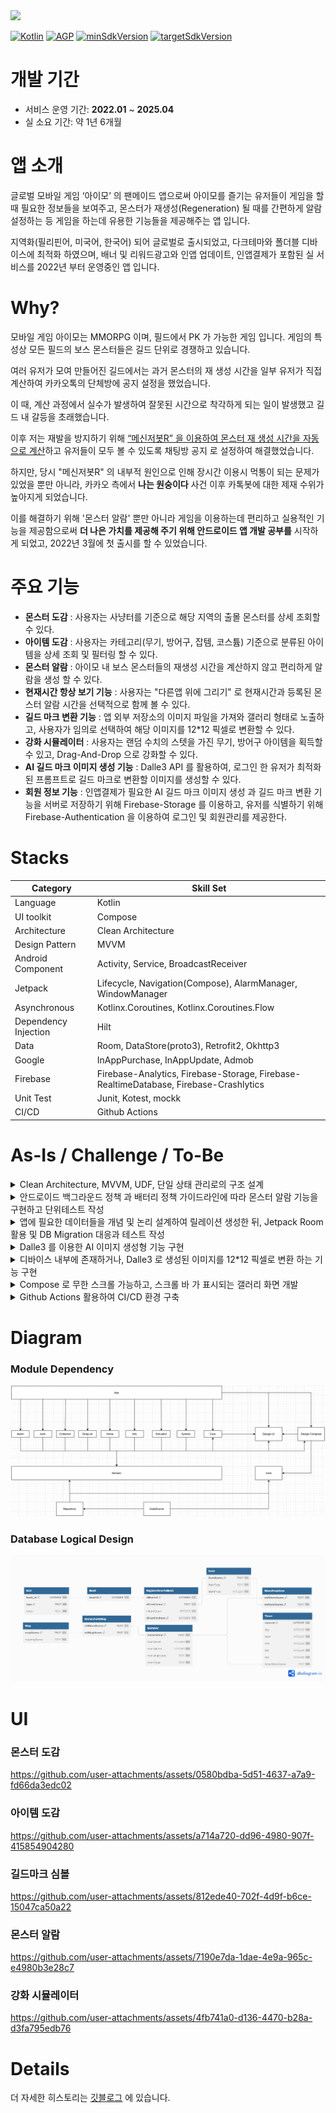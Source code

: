 <a href="https://play.google.com/store/apps/details?id=com.jinproject.twomillustratedbook">
	<img src="https://img.shields.io/badge/PlayStore-v2.5.0-4285F4?style=for-the-badge&logo=googleplay&logoColor=white&link=https://play.google.com/store/apps/details?id=com.jinproject.twomillustratedbook" />
</a>

[![Kotlin](https://img.shields.io/badge/Kotlin-2.1.20-blue.svg)](https://kotlinlang.org)
[![AGP](https://img.shields.io/badge/AGP-8.6.0-green.svg)](https://gradle.org/)
[![minSdkVersion](https://img.shields.io/badge/minSdkVersion-26-red)](https://developer.android.com/distribute/best-practices/develop/target-sdk)
[![targetSdkVersion](https://img.shields.io/badge/targetSdkVersion-35-orange)](https://developer.android.com/distribute/best-practices/develop/target-sdk)

# 개발 기간

- 서비스 운영 기간: **2022.01** ~ **2025.04**
- 실 소요 기간: 약 1년 6개월

# 앱 소개

글로벌 모바일 게임 ‘아이모’ 의 팬메이드 앱으로써 아이모를 즐기는 유저들이 게임을 할때 필요한 정보들을 보여주고, 몬스터가 재생성(Regeneration) 될 때를 간편하게 알람 설정하는 등 게임을 하는데 유용한 기능들을 제공해주는 앱 입니다.

지역화(필리핀어, 미국어, 한국어) 되어 글로벌로 출시되었고, 다크테마와 폴더블 디바이스에 최적화 하였으며, 배너 및 리워드광고와 인앱 업데이트, 인앱결제가 포함된 실 서비스를 2022년 부터 운영중인 앱 입니다.

# Why?

모바일 게임 아이모는 MMORPG 이며, 필드에서 PK 가 가능한 게임 입니다.  게임의 특성상 모든 필드의 보스 몬스터들은 길드 단위로 경쟁하고 있습니다. 

여러 유저가 모여 만들어진 길드에서는 과거 몬스터의 재 생성 시간을 일부 유저가 직접 계산하여 카카오톡의 단체방에 공지 설정을 했었습니다.

이 때, 계산 과정에서 실수가 발생하여 잘못된 시간으로 착각하게 되는 일이 발생했고 길드 내 갈등을 초래했습니다. 

이후 저는 재발을 방지하기 위해 [“메신저봇R” 을 이용하여 몬스터 재 생성 시간을 자동으로 계산](https://github.com/jowunnal/2021_bossTimeManager_2 "link")하고 유저들이 모두 볼 수 있도록 채팅방 공지 로 설정하여 해결했었습니다. 

하지만, 당시 "메신저봇R" 의 내부적 원인으로 인해 장시간 이용시 먹통이 되는 문제가 있었을 뿐만 아니라, 카카오 측에서 __나는 원숭이다__ 사건 이후 카톡봇에 대한 제재 수위가 높아지게 되었습니다. 

이를 해결하기 위해 '몬스터 알람' 뿐만 아니라 게임을 이용하는데 편리하고 실용적인 기능을 제공함으로써 __더 나은 가치를 제공해 주기 위해 안드로이드 앱 개발 공부를__ 시작하게 되었고, 2022년 3월에 첫 출시를 할 수 있었습니다.

# 주요 기능

- **몬스터 도감** : 사용자는 사냥터를 기준으로 해당 지역의 출몰 몬스터를 상세 조회할 수 있다.
- **아이템 도감** : 사용자는 카테고리(무기, 방어구, 잡템, 코스튬) 기준으로 분류된 아이템을 상세 조회 및 필터링 할 수 있다.
- **몬스터 알람** : 아이모 내 보스 몬스터들의 재생성 시간을 계산하지 않고 편리하게 알람을 생성 할 수 있다.
- **현재시간 항상 보기 기능** : 사용자는 "다른앱 위에 그리기" 로 현재시간과 등록된 몬스터 알람 시간을 선택적으로 함께 볼 수 있다.
- **길드 마크 변환 기능** : 앱 외부 저장소의 이미지 파일을 가져와 갤러리 형태로 노출하고, 사용자가 임의로 선택하여 해당 이미지를 12*12 픽셀로 변환할 수 있다.
- **강화 시뮬레이터** : 사용자는 랜덤 수치의 스텟을 가진 무기, 방어구 아이템을 획득할 수 있고, Drag-And-Drop 으로 강화할 수 있다.
- **AI 길드 마크 이미지 생성 기능** : Dalle3 API 를 활용하여, 로그인 한 유저가 최적화된 프롬프트로 길드 마크로 변환할 이미지를 생성할 수 있다.
- **회원 정보 기능** : 인앱결제가 필요한 AI 길드 마크 이미지 생성 과 길드 마크 변환 기능을 서버로 저장하기 위해 Firebase-Storage 를 이용하고, 유저를 식별하기 위해 Firebase-Authentication 을 이용하여 로그인 및 회원관리를 제공한다.

# Stacks

| Category | Skill Set |
| ----- | ----- |
| Language | Kotlin |
| UI toolkit | Compose |
| Architecture | Clean Architecture |
| Design Pattern | MVVM |
| Android Component | Activity, Service, BroadcastReceiver |
| Jetpack | Lifecycle, Navigation(Compose), AlarmManager, WindowManager |
| Asynchronous | Kotlinx.Coroutines, Kotlinx.Coroutines.Flow |
| Dependency Injection | Hilt |
| Data | Room, DataStore(proto3), Retrofit2, Okhttp3|
| Google | InAppPurchase, InAppUpdate, Admob |
| Firebase | Firebase-Analytics, Firebase-Storage, Firebase-RealtimeDatabase, Firebase-Crashlytics |
| Unit Test | Junit, Kotest, mockk |
| CI/CD | Github Actions |

# As-Is / Challenge / To-Be

<details>
<summary>Clean Architecture, MVVM, UDF, 단일 상태 관리로의 구조 설계</summary>
<div markdown="1">

### As-Is
- 장기간 사용자의 피드백을 기반으로 기능을 확장하고 유지보수 해오는 과정에서 작성한 코드들의 응집도와 결합도 문제로 인해 유지보수를 하기 어려워졌습니다.
- 사용자가 점진적으로 늘어나고 그에 따라 기능을 확장하는 과정에서, 작동이 되지 않는 버그들이 발생했습니다.
  - 이를 해결하기 위해 핵심 기능들에 대해 단위테스트를 수행하여 방지 하려고 했습니다.
  - 하지만, 안드로이드 의존성이 존재하거나 특정 클래스에 다른 클래스가 결합되어 있는 경우 테스트가 어려워지는 문제가 발생했고, 테스트 코드를 작성하기 위해 코드를 수정해야 하는 이유 등으로 인해 테스트 코드 작성에 시간이 오래걸리는 문제가 발생했습니다.

### Challenge
- MVVM 패턴 적용
  - MVVM 패턴을 적용하여 __UI 와 비즈니스 로직의 관심사를 분리__ 함으로써 UI 와 데이터 각각의 변경이 서로에게 영향을 주지 않게 만들었습니다.
    - 비즈니스 로직에 대한 단위테스트의 가능성을 만들어 줄 수 있었습니다.
    - 가독성을 높일 수 있었고, 장기간 프로젝트를 진행하는 과정에서 오래된 코드를 다시 보아도 빠르게 이해한 뒤 유지보수 할 수 있었습니다.
  - 사용자의 행위에 의한 데이터의 변경은 __ViewModel 의 함수로 실행__ (캡슐화)되며, 함수의 결과로 인해 변경된 데이터를 UI 가 구독하여 갱신하는 __단방향 데이터 흐름__ 으로 인해 디버깅이 수월해졌습니다.
  - 하지만 Compose 를 이용하여 선언형 패러다임으로의 전환 후, UI 가 구독중인 상태의 수와 변경에 대한 함수가 많아지면서, 함수의 입력 매개변수의 양이 많아짐으로 인해 유지보수가 어려웠습니다.
    -  변경 불가능한 __단일 상태__ 를 만들어 UI 가 구독하도록 하고, 이벤트(상태에 대한 변경)를 sealed class 로 관리하여 입력 매개변수의 양을 줄이도록 개선했습니다.
- Clean Architecture 적용
  - 이 프로젝트의 목적은 [Why?](https://github.com/jowunnal/twom_miscellaneoustool?tab=readme-ov-file#why "link") 섹터에서 소개한 바와 같이, 아이모 라는 게임내에 존재하는 정보들(몬스터, 맵, 도감)과 이 정보들을 토대로 특정 기능들(알람, 강화시뮬레이션, 길드마크심볼생성)을 제공해 주는 것이 목적입니다.
  - 모바일 게임 아이모는 피쳐폰 부터 시작하여, 스마트폰 앱으로 약 15년간 운영되어온 게임입니다. 이 게임은 지난 약 15년 동안 몬스터, 캐릭터, 맵, 강화와 같은 __게임의 특성이 변화 없이 유지한 상태로__ 추가적 기능과 UX 개선을 진행해 왔습니다.
  - 따라서, __불변적 특성(몬스터, 캐릭터, 맵, 강화 등)들을 기반으로 도메인 주도 설계를__ 적용하기 적합했고, 
  - 안드로이드 뿐만 아니라 KMM 을 이용하여 IOS 와 데스크탑으로의 확장을 염두해두고 있기 때문에 Clean Architecture 에서 가장 중요시되는 __도메인 기반의 의존성 규칙을__ 적용하기에 적합했습니다.
  - 이에 따라 순수 코틀린으로 작성되는 도메인 모듈을 모바일 게임 아이모의 불변적 특성을 기반으로 설계했고, 플랫폼 의존성을 기반으로 Presentation(Feature) 모듈과 Data(Repository, DataSource) 모듈이 도메인을 의존하도록 구성하였습니다.
    - Data 모듈의 경우 데이터 입출력은 상대적으로 빈번하게 변경되어 왔기 때문에 DataSource 를 분리한 뒤, 의존성 역전을 이용하여 Repository <- DataSource 구조로 설계했습니다.
    - 이를 통해 데이터 입출력의 변경은 DataSource 의 변경으로만 영향을 주게 되고, 모듈을 분리함으로써 Repository 모듈의 재빌드를 요구하지 않아 빌드 타임을 개선할 수 있었습니다.

### To-Be
- 장기간 확장 및 유지보수 되어 프로젝트의 규모가 점점 커지면서 발생했던 __기능을 확장하고 유지보수 하기 어려운__ 문제들을 해결할 수 있었습니다.
- 구조를 잘 나누고 설계하여 핵심 기능들에 대해 __테스트 가능성__ 을 만들었고, 핵심 기능들에 대한 단위테스트를 수행하여 안정성을 높일 수 있었습니다.
- 도메인 주도 설계가 필요한 Clean Architecture 에서는 도메인이 재대로 설계되지 않아 변경되는 경우 모든 모듈에 영향을 줄 수 있기 때문에 도메인이 처음부터 잘 설계되는 것이 중요하다는 점을 깨닫았고, 소규모의 프로젝트나 외부에서 비즈니스가 처리된 데이터를 받을 경우 적합하지 않을 수 있다는 점을 알게 되었습니다.

</div>
</details>

<details>
<summary>안드로이드 백그라운드 정책 과 배터리 정책 가이드라인에 따라 몬스터 알람 기능을 구현하고 단위테스트 작성</summary>
<div markdown="1">

### As-Is
- 사용자가 직접 몬스터의 죽은 시간에 재 생성까지 걸리는 시간을 더하고, 이를 시스템 알람 앱에 설정하는 과정이 번거롭다.
- 게다가, 가끔 사용자가 계산 실수를 하여 다음 몬스터의 재 생성을 놓치는 경우가 빈번하다.

몬스터의 죽은 시간만 입력하면 간편하게 몬스터의 재 생성 시간을 알람으로 설정해주고, 직관적으로 등록된 알람 리스트를 보여주면 어떨까?

### Challenge
- 알람 생성
  - 몬스터의 재 생성 시간은 최대 7일 까지 걸릴 수 있고, 앱이 **백그라운드**에 있거나 디바이스가 **도즈모드**에 진입해도 **정시** 에 울려야 함
  - 따라서 **AlarmManager#setAlarmClock** 으로 알람을 생성하고, **BroadcastReceiver** 에서 수신하여 **Notification** 을 발생
- 알람 재 생성
  - 알람 재 생성 로직은 Service 로 분리하고, Notification 에 Service 를 호출하는 "알람 재생성" Action 추가
    - **BroadcastReceiver** 내에서 상대적으로 **작업을 수행하는데 오랜 시간이 소요되는**  I/O 나 CPU-consuming 한 작업을 실행하기 적합하지 않음
    - 따라서 알람 데이터 저장 및 재설정 작업은 별도의 **백그라운드용 Service** 로 데이터 전달 후 실행
      - Scheduling API 는 왜 못쓰는가?
        - Notification은 별도의 프로세스인 **NotificationService** 에서 intent 를 실행하기 때문에 **PendingIntent** 가 필수적이며, Scheduling API 를 사용할 수 없음
      - ForegroundService 는 왜 못쓰는가?
          - ForegroundService 는 **백그라운드에서 실행할 수 없기 때문**
- 단위테스트 작성
  - 알람 생성 로직에 대해 kotlin 언어 기반 라이브러리인 **mockk** 로 주입하고, **kotest** 이용하여 단위테스트 작성 및 실행

### To-Be
- 안드로이드에서의 백그라운드 제약(배터리 타임, 눈에 보이지 않아 사용자가 실행 중 인지 알 수 없는 문제)을 이해하고, 백그라운드 작업 가이드를 학습하여 올바른 API 를 선택할 수 있게 되었습니다.
- 앱의 핵심 기능에 대해 단위테스트의 중요성을 깨닫았고, 테스트 가능한 코드를 작성하기 위한 의존성 주입과 추상화 전략에 대해 학습했습니다.
- 결과적으로 몬스터 알람 생성에 대한 편리한 사용자 경험을 제공할 수 있었습니다.

</div>
</details>

<details>
<summary>앱에 필요한 데이터들을 개념 및 논리 설계하여 릴레이션 생성한 뒤, Jetpack Room 활용 및 DB Migration 대응과 테스트 작성</summary>
<div markdown="1">

### As-Is
- 몬스터 도감, 아이템 도감, 몬스터 알람, 강화 시뮬레이터 기능에 사용할 데이터들이 필요하다.

### Challenge
- 데이터 저장은 Local **Database** 선택
  - 클라이언트 기반의 앱으로, 서버로 부터 데이터를 요청하지 않음
  - **DataStore** 를 사용하기에는 너무 많고 복잡한 데이터
  - 따라서, **Database**로 데이터를 저장하고 관리하는 방법을 선택
- Database 활용으로 **Jetpack Room** 선택
  - 안드로이드의 DBMS 는 **SQLite**
  - **SQLite** 를 직접 이용하기에는 많은 상용구로 **보일러 플레이트** 가 발생하고, Migration 과 같은 **DB 관리에 어려움**이 존재
  - **어노테이션**으로 보일러 플레이트를 줄이고, **Kotlinx.Coroutines 를 지원**하여 DB 관리에 다양한 API 를 제공해주는 **JetPack Room** 을 선택
  - [직접 개념적 설계](https://jowunnal.github.io/projects/%EC%95%84%EC%9D%B4%EB%AA%A8%EC%9E%A1%ED%95%99%EB%8F%84%EA%B5%AC_1.7.2_%EC%97%85%EB%8D%B0%EC%9D%B4%ED%8A%B8/ "link")로 **E-R 다이어그램**을 산출후 논리적 설계로 테이블 관계도를 구성
- Room DB Migration
  - 리펙토링 과정에 DB에 **중대한 변경점들이 크게 발생**하여 **수동이전** 코드를 작성하고, **crash 를 방지하기 위해** Migration 에 대한 테스트 작성 후 수행

### To-Be
- 앱내에서 Local 데이터를 저장하는 방법인 **SharedPerferences**, **DataStore** 와 **Room** 에 대해 학습했고, 상황에 따라 적절히 선택할 수 있게 되었습니다.

</div>
</details>

<details>
<summary>Dalle3 를 이용한 AI 이미지 생성형 기능 구현</summary>
<div markdown="1">

### As-Is
- 사용자들이 길드 마크로 변환하기 위해 별도의 이미지들을 가져와야 했다.
- 이미지를 가져오지 않고, 서비스 내에서 이미지를 생성하고 변환하기 까지의 솔루션을 제공할 필요가 있다.

### Challenge
- 이미지 생성형 AI 로 Dalle3 활용
  - 생성형 AI 는 온디바이스 혹은 서버기반의 서드파티를 활용해야 하는데, 온디바이스로 처리하기에 이미지처리 학습모델의 크기가 경량화 되어도 GB단위로 너무 크다는 단점 존재
  - 앱 번들과 함께 배포하기 에는 Google Play 정책상 맞지 않고, 클라이언트 기반의 서비스기 때문에 Google Cloud 와 같은 서드파티를 이용해야 하는데, 업로드 및 다운로드의 양이 너무 크다는 단점 존재
  - 따라서, 다른 생성형 AI 와는 달리 이미지의 경우 서버기반의 API 를 활용해야 했고, 가격과 성능이 괜찮은 Dalle3 를 선택
- Dalle 는 파인튜닝이 불가능
  - Dalle 는 이미지를 생성 범용 모델이고, 길드 마크에 이용될 원하는 형태의 이미지를 생성하기 어려운 문제 발생
  - 따라서, 사용자가 입력한 텍스트 프롬프트와 길드 마크에 이용될 형태로 추가의 프롬프트를 함께 API로 전달하여 최적화
- Dalle 이용의 비용 문제
  - Dalle 를 이용하는데는 비용이 들기 때문에, Firebase-Realtime Database 와 인앱결제를 통해 사용횟수를 얻도록 구현
  - 결제한 유저의 사용횟수와 결제한 길드마크 정보를 저장하는 용도로 유저를 식별할 필요가 있기 때문에 Firebase-Authentication 을 이용한 회원관리를 구현
- 채팅 형태의 UX
  - 일반적인 생성형 AI 와 유사한 채팅 형태의 UX 제공(무한스크롤, 스크롤바, 입력 채팅 바 등)
  - 사용자가 EditTextField 에 프롬프트를 입력하면, 최적화된 프롬프트로 이미지를 요청하고, Coil 로 노출
- 이미지 요청 및 저장
  - OkHttpClient 로 이미지 요청 후, 파일서버의 url 을 노출하고, ContentResolver 로 앱 외부의 저장소에 이미지를 저장
  - 비동기로 수행하기 위해 Kotlinx.Coroutines 활용
### To-Be
- 이미지 변환 뿐만 아니라, 생성까지의 솔루션을 제공하여 더 나은 사용자 경험을 제공할 수 있게 되었습니다.
- 최적화된 http 요청 및 응답을 책임지는 OkHttpClient 와 http 메소드나 요청 및 응답을 객체로의 변환에 대한 추상화로 더 편리하고 보일러 플레이트를 줄여주는 Retrofit 에 대해 학습할 수 있었습니다.
- 생성형 AI 에 관한 전반적인 지식들을 얻고 경험할 수 있었습니다.

</div>
</details>

<details>
<summary>디바이스 내부에 존재하거나, Dalle3 로 생성된 이미지를 12*12 픽셀로 변환 하는 기능 구현</summary>
<div markdown="1">

### As-Is
- 이미지 Source
  - 디바이스 내부이면서, 앱 외부의 저장소에 존재하는 이미지 파일(Content uri)
  - AI 이미지 생성형 기능을 통해 생성된 이미지의 download url
  - Firebase-Storage 에 저장된 이미지의 download url

이미지를 인게임 환경에서 활용할 수 있는 **길드 마크 심볼(12*12 칸의 픽셀)** 형태로 변환한 뒤에 Overlay 로 보여줌으로 써 편리한 UX를 제공해야 한다.

### Challenge
- 이미지의 비트맵 객체 가져오기
  - 이미지는 Android#Bitmap 으로 변환하여 처리하며, 내부적으로 12*12 픽셀 형태로 변환하는 등의 **픽셀 처리**가 필요하므로 변경 가능한 **Software 타입의 Bitmap** 객체를 이용
  - Content Uri
    - **READ_MEDIA_IMAGES** 와 안드로이드 14 버전 이상 이라면 추가로 **READ_MEDIA_VISUAL_USER_SELECTED** 에 대한 권한을 요청
    - 승인된 권한에 맞게 앱 외부의 저장소로 부터 **ContentResolver** 로 가장 최근에 수정된 이미지 순서대로 100개를 가져옴
    - 사용자가 선택한 이미지의 contentURI 로 **ImageDecoder#decodeBitmap** 을 이용하여 비트맵 객체를 생성
  - Http Url
    - 이미지의 uri 가 "http" 문자로 시작하는지 확인한다.
    - 해당하는 경우, **Coil#ImageLoader** 로 요청하여 이미지를 가져온 뒤, Software 비트맵 타입으로 캐스팅
- 12*12 픽셀의 이미지 변환
  - 가져온 비트맵을 **Bitmap#createScaledBitmap** 을 이용하여 12*12 픽셀 로 변환
  - 변환된 비트맵을 **Bitmap#getPixels** 을 이용하여 색상 배열을 추출하고, 색상 정밀도 범위 내에서 비슷한 **색상들을 공통화** 하여 노출
    - 비슷한 색상들을 공통화 하는 이유는 UX를 고려하여 육안으로 구분하기 힘들 정도의 비슷한 색상들이 "색상 팔레트" 에 나뉘어져 존재하는 문제 때문
    - **색상 공통화 알고리즘**
      - "색상 팔레트" 로 담을 리스트를 생성
      - 12*12 크기의 변환된 색상 배열에 대해 완전 탐색
        - 해당 색상과 "색상 팔레트" 리스트의 색상들과의 rgb 값 차이가 "색상 정밀도" 수치 범위 내에 있다면 리스트에 추가하지 않고 반복을 종료
        - 색상 리스트의 끝까지 없다면, 리스트에 추가
      - 마지막으로 "색상 팔레트" 리스트를 rgb 값 순서대로 정렬하여 반환

### To-Be
- **Bitmap(래스터)** 과 **Vector(백터)** 이미지 파일 포맷의 종류인 **png, jpg, webp, svg** 에 대한 장단점 및 차이를 알고 적용할 수 있었습니다.
  - 기존의 png 이미지를 구글에서 개발한 webp 이미지로 변환하여 앱의 크기를 경량화 할 수 있었습니다. (R8 활성화와 함께 앱크기 기존 65mb -> 20mb으로 약 70% 개선)
- **android.graphics.Bitmap** 의 다양한 API 들을 활용하면서 **이미지 처리에 대한 이해**를 넓힐 수 있었습니다.

</div>
</details>

<details>
<summary>Compose 로 무한 스크롤 가능하고, 스크롤 바 가 표시되는 갤러리 화면 개발</summary>
<div markdown="1">

### As-Is

- 사용자의 기기 내부 저장소에 저장된 이미지들을 가져와서 갤러리 형태로 노출해야 한다.
- 시스템 갤러리 앱을 오마주 하여 **무한 스크롤** 가능하고, **스크롤 바** 가 존재하는 갤러리 컴포넌트가 필요하다.
- 개별 이미지는 **확대될 수 있어야 하고**, 클릭 시 상세 이미지 화면으로 전환할 수 있어야 한다.

### Challenge
- 커스텀 갤러리
  - why?
    - 안드로이드 14 버전 부터 앱 외부의 저장소로 부터 이미지를 가져오는 권한에 대한 제한이 강화되면서 특별한 사용사례가 아니면 **Photo Picker** 를 사용하는 것이 강제
    - 하지만 "길드 마크 심볼 생성" 기능은 앱의 핵심 기능이고, 사용자의 접근이 빈번하게 이루어질 수 있으며, 이미지에 대한 변환을 수행하는 기능이 제공되기 때문에 READ_MEDIA_IMAGES 권한 사용 승인
    - 또한 Dynamic 한 UI Component 를 개발하고자 하는 목적이 있었으므로 **Photo Picker** 대신 **커스텀 갤러리**를 구현하는 방법을 선택
  - How?
    - [Scrollable Layout](https://github.com/jowunnal/twom_miscellaneoustool/blob/master/design-compose/src/main/kotlin/com/jinproject/design_compose/component/lazyList/ScrollableLayout.kt "link") 컴포넌트 구현
      - LazyList 의 한 아이템에 대한 view height 에 이미지 개수를 곱하여 **스크롤 바의 위치**를 계산하여 표시
        - 스크롤 바에 Modifier#pointerInput 으로 Drag를 observing 하여, Drag amount 만큼 lazyListState#scrollBy 트리거
      - "최상단으로 이동하기" 버튼을 클릭시 **LazyListState#animateScrollToItem** 트리거
      - "최상단으로 이동하기" 버튼과 스크롤바는 **[코루틴을 활용한 타이머](https://github.com/jowunnal/twom_miscellaneoustool/blob/master/design-compose/src/main/kotlin/com/jinproject/design_compose/component/lazyList/TimeScheduler.kt "link")**로 3초간 스크롤이 발생하지 않으면 자동으로 사라지도록 구현
    - [Scrollable Layout](https://github.com/jowunnal/twom_miscellaneoustool/blob/master/design-compose/src/main/kotlin/com/jinproject/design_compose/component/lazyList/ScrollableLayout.kt "link") 을 활용한 [Gallery](https://github.com/jowunnal/twom_miscellaneoustool/blob/master/features/symbol/src/main/kotlin/com/jinproject/features/symbol/gallery/component/ImageList.kt "link") 컴포넌트 구현
- 무한 스크롤
  - User Interaction 은 기본적으로 Root View 에서 최하위 Leaf View 까지 전달된 후, **Leaf View 에서 부터 소비**하고, **소비되지 않은 interaction 을 상위 view 가 소비**할 수 있음
    - 갤러리 컴포넌트는, Root > Scrollable Layout > LazyList(Gallery) > GalleryItem 구조
    - 이를 이용하여, LazyList 에서 **소비되지 않은 스크롤**이 발생하면 다음 페이지를 가져옴
- 갤러리 이미지 페이징
  - **[restartableStateIn](https://github.com/jowunnal/twom_miscellaneoustool/blob/master/features/core/src/main/kotlin/com/jinproject/features/core/utils/StateFlowUtils.kt "link")** 으로 발행된 변경 불가능한 StateFlow 를 View 에서 구독
  - inital value 를 방출하지 않기 위해 **SharingCommand#STOP 후 SharingCommand#START** 로 다음페이지 요청
  - 가져왔던 마지막 이미지의 "수정된 시각"을 **메모리에 캐싱**해 뒀다가, 다음 페이지의 요청이 오면 이용

### To-Be
- View hierarchy 내에서 User Interaction 이 어떻게 전파되고, 소비되는지에 대한 동작 구조를 이해할 수 있었습니다.
- Slot API 패턴을 이용하여, 재사용 가능하고, 너무 작지않되 너무 큰 역할을 하지 않는 적절한 구조로 UI Component 를 개발하고 이용하였습니다.
- configuration change 및 화면 전환에도 스크롤과 같은 상태를 유지하기 위해 rememberSaveable 을 적극적으로 이용 하였고, 적절한 상태 관리 방법들을 적용하였습니다.

</div>
</details>

<details>
<summary>Github Actions 활용하여 CI/CD 환경 구축 </summary>
<div markdown="1">

### As-Is
- 기존 코드를 리펙토링 할 때 마다, 단위테스트 실행을 별도로 진행해 주어야 한다.
- 개발이 끝나고 릴리즈를 위해 Master 브랜치에 push 할 때 마다 반복되는 작업들을 일일이 수행해 주어야 한다.
  - versionCode 를 증가한 뒤, 릴리즈 빌드로 aab 생성
  - 생성된 aab를 플레이콘솔에 배포
  - Release 노트 작성
  - readme 에 노출되는 버전들 최신화

### Challenge
- Develop 브랜치에 CI 환경 구축
  - 신규 기능이나 코드 작성이 수행되면, Develop 브랜치에 push 해야 하므로, Develop 에 push 할 때 마다 반복되는 작업(lint 검사, 테스트 실행)을 수행하도록 CI 구축
  - 코드는 항상 IDEA 에서 개발후 빌드로 실행까지 해보기 때문에 CI에서 시간이 오래걸리는 Build 를 실행해줄 필요는 없으므로 필요한 작업들만 실행
- Master 브랜치에 CD 환경 구축
  - Master 브랜치에 push 될 때, Release 인지 아니면 다른 이유로 push 된 것인지 1차적으로 검사하기 위해 커밋 메세지를 검사
  - Release: X.X.X 로 작성된 메세지라면, 다음 작업들을 직렬로 실행
    - 1. Release Build 후 .aab 생성
    - 2. VersionCode 증가
    - 3. Release Build, aab Signing
    - 4. Play Console 에 aab 배포
    - 5. 릴리즈 노트 생성
    - 6. Readme 업데이트
  - Develop 브랜치에서 실행된 테스트나 lint 검사를 다시 할 이유가 없으므로 해당 작업을 실행하지 않음

### To-Be
- 반복적인 작업들을 자동화하여 실수를 방지하고, 개발 생산성을 높일 수 있었습니다.
- 개발 외의 작업들은 자동화 되어 편리성이 증가하고 개발에 더 집중할 수 있게 되었습니다.

</div>
</details>

# Diagram

### Module Dependency

<img src="documentation/module_diagram.PNG" />

### Database Logical Design

<img src="documentation/db_logical_diagram.png" />
 
# UI

### 몬스터 도감

https://github.com/user-attachments/assets/0580bdba-5d51-4637-a7a9-fd66da3edc02

### 아이템 도감

https://github.com/user-attachments/assets/a714a720-dd96-4980-907f-415854904280

### 길드마크 심볼

https://github.com/user-attachments/assets/812ede40-702f-4d9f-b6ce-15047ca50a22

### 몬스터 알람

https://github.com/user-attachments/assets/7190e7da-1dae-4e9a-965c-e4980b3e28c7

### 강화 시뮬레이터

https://github.com/user-attachments/assets/4fb741a0-d136-4470-b28a-d3fa795edb76

# Details

더 자세한 히스토리는 [깃블로그](https://jowunnal.github.io/categories/#projects "블로그 링크") 에 있습니다.
